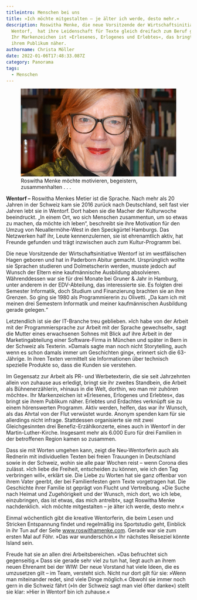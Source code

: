 ```yaml
---
titleintro: Menschen bei uns
title: »Ich möchte mitgestalten – je älter ich werde, desto mehr.«
description: Roswitha Menke, die neue Vorsitzende der Wirtschaftsinitiative
  Wentorf,  hat ihre Leidenschaft für Texte gleich dreifach zum Beruf gemacht.
  Ihr Markenzeichen ist »Erlesenes, Erlogenes und Erlebtes«, das bringt sie
  ihrem Publikum näher.
authorname: Christa Möller
date: 2022-01-06T17:48:33.087Z
category: Panorama
tags:
  - Menschen
---
```

<figure>
  <img src="/static/media/2021-11-01-roswitha-menke.jpg">
  <figcaption>
Roswitha Menke möchte motivieren, begeistern, zusammenhalten . . .   
   
  </figcaption>
</figure>



**Wentorf –** Roswitha Menkes Metier ist die Sprache. Nach mehr als 20 Jahren in der Schweiz kam sie 2016 zurück nach Deutschland, seit fast vier Jahren lebt sie in Wentorf. Dort haben sie die Macher der Kulturwoche beeindruckt. „In einem Ort, wo sich Menschen zusammentun, um so etwas zu machen, da möchte ich leben“, beschreibt sie ihre Motivation für den Umzug von Neuallermöhe-West in den Speckgürtel Hamburgs. Das Netzwerken half ihr, Leute kennenzulernen, sie ist ehrenamtlich aktiv, hat Freunde gefunden und trägt inzwischen auch zum Kultur-Programm bei. 

Die neue Vorsitzende der Wirtschaftsinitiative Wentorf ist im westfälischen Hagen geboren und hat in Paderborn Abitur gemacht. Ursprünglich wollte sie Sprachen studieren und Dolmetscherin werden, musste jedoch auf Wunsch der Eltern eine kaufmännische Ausbildung absolvieren. Währenddessen war sie für drei Monate bei Gruner & Jahr in Hamburg, unter anderem in der EDV-Abteilung, das interessierte sie. Es folgten drei Semester Informatik, doch Studium und Finanzierung brachten sie an ihre Grenzen. So ging sie 1980 als Programmiererin zu Olivetti. „Da kam ich mit meinen drei Semestern Informatik und meiner kaufmännischen Ausbildung gerade gelegen.“ 

Letztendlich ist sie der IT-Branche treu geblieben. »Ich habe von der Arbeit mit der Programmiersprache zur Arbeit mit der Sprache gewechselt«, sagt die Mutter eines erwachsenen Sohnes mit Blick auf ihre Arbeit in der Marketingabteilung einer Software-Firma in München und später in Bern in der Schweiz als Texterin. »Damals sagte man noch nicht Storytelling, auch wenn es schon damals immer um Geschichten ging«, erinnert sich die 63-Jährige. In ihren Texten vermittelt sie Informationen über technisch spezielle Produkte so, dass die Kunden sie verstehen. 

Im Gegensatz zur Arbeit als PR- und Werbetexterin, die sie seit Jahrzehnten allein von zuhause aus erledigt, bringt sie ihr zweites Standbein, die Arbeit als Bühnenerzählerin, »hinaus in die Welt, dorthin, wo man mir zuhören möchte«. Ihr Markenzeichen ist »Erlesenes, Erlogenes und Erlebtes«, das bringt sie ihrem Publikum näher. Erlebtes und Erdachtes verknüpft sie zu einem hörenswerten Programm. Aktiv werden, helfen, das war ihr Wunsch, als das Ahrtal von der Flut verwüstet wurde. Anonym spenden kam für sie allerdings nicht infrage. Stattdessen organisierte sie mit zwei Gleichgesinnten drei Benefiz-Erzählkonzerte, eines auch in Wentorf in der Martin-Luther-Kirche. Insgesamt mehr als 6.000 Euro für drei Familien in der betroffenen Region kamen so zusammen. 

Dass sie mit Worten umgehen kann, zeigt die Neu-Wentorferin auch als Rednerin mit individuellen Texten bei freien Trauungen in Deutschland sowie in der Schweiz, wohin sie alle paar Wochen reist – wenn Corona dies zulässt. »Ich liebe die Freiheit, entscheiden zu können, wie ich den Tag verbringen will«, erklärt sie. Die Liebe zu Worten hat sie ganz offenbar von ihrem Vater geerbt, der bei Familienfesten gern Texte vorgetragen hat. Die Geschichte ihrer Familie ist geprägt von Flucht und Vertreibung. »Die Suche nach Heimat und Zugehörigkeit und der Wunsch, mich dort, wo ich lebe, einzubringen, das ist etwas, das mich antreibt«, sagt Roswitha Menke nachdenklich. »Ich möchte mitgestalten – je älter ich werde, desto mehr.«

Einmal wöchentlich gibt die kreative Wentorferin, die beim Lesen und Stricken Entspannung findet und regelmäßig ins Sportstudio geht, Einblick in ihr Tun auf der Seite www.roswithamenke.com. Gerade war sie zum ersten Mal auf Föhr. »Das war wunderschön.« Ihr nächstes Reiseziel könnte Island sein.

Freude hat sie an allen drei Arbeitsbereichen. »Das befruchtet sich gegenseitig.« Dass sie gerade sehr viel zu tun hat, liegt auch an ihrem neuen Ehrenamt bei der WIW: Der neue Vorstand hat viele Ideen, die es umzusetzen gilt – im Team, versteht sich. Nicht nur dort gilt für sie: »Wenn man miteinander redet, sind viele Dinge möglich.« Obwohl sie immer noch gern in die Schweiz fährt (»In der Schweiz sagt man viel öfter danke«) stellt sie klar: »Hier in Wentorf bin ich zuhause.«